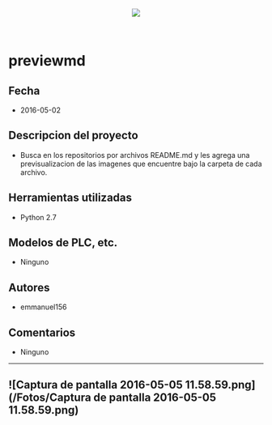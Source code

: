 <br/>
<p align="center">
  <img src="https://avatars2.githubusercontent.com/u/15052789?v=3&s=200">
</p>
<br/>

# previewmd

## Fecha
* 2016-05-02

## Descripcion del proyecto
* Busca en los repositorios por archivos README.md y les agrega una previsualizacion de las imagenes que encuentre bajo la carpeta de cada archivo.

## Herramientas utilizadas
* Python 2.7

## Modelos de PLC, etc.
* Ninguno

## Autores
* emmanuel156

## Comentarios
* Ninguno

---
![Captura de pantalla 2016-05-05 11.58.59.png](/Fotos/Captura de pantalla 2016-05-05 11.58.59.png)
---
